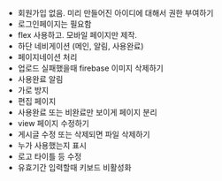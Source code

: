 - 회원가입 없음. 미리 만들어진 아이디에 대해서 권한 부여하기
- 로그인페이지는 필요함
- flex 사용하고. 모바일 페이지만 제작.
- 하단 네비게이션 (메인, 알림, 사용완료)
- 페이지네이션 처리
- 업로드 실패했을때 firebase 이미지 삭제하기
- 사용완료 알림
- 가로 방지
- 편집 페이지
- 사용완료 또는 비완료만 보이게 페이지 분리
- view 페이지 수정하기
- 게시글 수정 또는 삭제되면 파일 삭제하기
- 누가 사용했는지 표시
- 로고 타이틀 등 수정
- 유효기간 입력할때 키보드 비활성화
